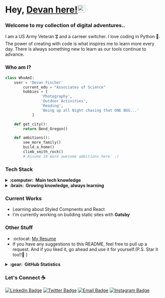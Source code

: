 # Hey, [Devan here!](https://www.devanfischer.com)<img src="https://media.giphy.com/media/hvRJCLFzcasrR4ia7z/giphy.gif" width="25px">

### Welcome to my collection of digital adventures..

I am a US Army Veteran 🎖️ and a carreer switcher. I love coding in Python :snake:. The power of creating with code is what inspires me to learn more every day. There is always something new to learn as our tools continue to advance.

<!-- ### Programming Languages

<img src = './images/python2.png' height='30'/>
<img src = './images/html.svg' width='30'/>
<img src = './images/css.svg' width='30'/>
<img src = './images/js.svg' width='30'/>
<img src = './images/bootstrap.svg' width='33'/>
<img src = './images/sql.svg' width='30'/>

### Technologies I Use

<img src = './images/pycharm.svg' width='30'/>
<img src = './images/django.svg' height='40'/>
<img src = './images/flask.png' width='30'/>
<img src = './images/git.svg' width='30'/> -->

### Who am I?

```python
class WhoAmI:
	user = 'Devan Fischer'
		current_edu = "Associates of Science"
		hobbies = [
				'Photography',
				'Outdoor Activities',
				'Reading',
				'Being up all Night chasing that ONE BUG...'
			]

	def get_city():
		return Bend_Oregon()

	def ambitions():
        see_more_family()
		build_a_home()
		climb_smith_rock()
		# Assume 10 more awesome ambitions here  ;)

```

### Tech Stack

<details>
  <summary><b>:computer: &nbsp;Main tech knowledge</b></summary>
  <br/>

![Python](https://img.shields.io/badge/PYTHON-3776AB.svg?&style=flat&logo=python&logoColor=white)&nbsp;![HTML5](https://img.shields.io/badge/HTML5-E34F26.svg?&style=flat&logo=html5&logoColor=white)&nbsp;![CSS3](https://img.shields.io/badge/CSS3-%231572B6.svg?&style=flat&logo=css3&logoColor=white)&nbsp;![JavaScript](https://img.shields.io/badge/JAVASCRIPT-323330.svg?&style=flat&logo=javascript&logoColor=%23F7DF1E)&nbsp;![Git](https://img.shields.io/badge/GIT-%23F05033.svg?&style=flat&logo=git&logoColor=white)&nbsp;![GitHub](https://img.shields.io/badge/GITHUB-%23121011.svg?&style=flat&logo=github&logoColor=white)&nbsp;![Docker](https://img.shields.io/badge/DOCKER-2496ED.svg?&style=flat&logo=docker&logoColor=white)&nbsp;![LINUX](https://img.shields.io/badge/LINUX-FCC624?style=flat-square&logo=linux&logoColor=black)&nbsp;![VSCode](https://img.shields.io/badge/VSCODE-007ACC.svg?&style=flat&logo=visual-studio-code)&nbsp;![GRAPHQL](https://img.shields.io/badge/GRAPHQL-E10098.svg?&style=flat&logo=graphql&logoColor=white)&nbsp;![SCRUM](https://img.shields.io/badge/SCRUM-6DB33F.svg?&style=flat&logo=ddd&logoColor=white)&nbsp;![Arduino](https://img.shields.io/badge/ARDUINO-00979D.svg?&style=flat&logo=arduino&logoColor=white)&nbsp;![ILLUSTRATOR](https://img.shields.io/badge/ILLUSTRATOR-FFAE1A.svg?&style=flat&logo=adobe-illustrator&logoColor=black)&nbsp;![PHOTOSHOP](https://img.shields.io/badge/PHOTOSHOP-31A8FF.svg?&style=flat&logo=adobe-photoshop&logoColor=white)

</details>

<details>
  <summary><b>:brain: &nbsp;Growing knowledge, always learning</b></summary>
  <br/>

![NodeJS](https://img.shields.io/badge/NODEJS-339933.svg?&style=flat&logo=node.js&logoColor=white)&nbsp;![MySQL](https://img.shields.io/badge/MARIADB-4479A1.svg?&style=flat&logo=mariadb&logoColor=white)&nbsp;![Angular](https://img.shields.io/badge/ANGULAR-DD0031.svg?&style=flat&logo=angular&logoColor=white)&nbsp;![SQLite](https://img.shields.io/badge/SQLITE-003B57.svg?&style=flat&logo=sqlite&logoColor=white)&nbsp;![REST API](https://img.shields.io/badge/REST-02569B.svg?&style=flat&logo=rest&logoColor=white)&nbsp;![JQuery](https://img.shields.io/badge/JQUERY-0769AD.svg?&style=flat&logo=jquery&logoColor=white)&nbsp;![XD](https://img.shields.io/badge/XD-FFC0CB.svg?&style=flat&logo=adobe-xd&logoColor=black)&nbsp;

</details>

### Current Works

- Learning about Styled Compnents and React
- I'm currently working on building static sites with **Gatsby**

### Other Stuff

- :octocat: [My Resume](https://devanfischer.com/resume)
- If you have any suggestions to this README, feel free to pull up a request. And if you liked it, go ahead and use it for yourself.(P.S. Star it too!!:grimacing: )

<details>
  <summary><b>:gear: &nbsp;GitHub Statistics</b></summary>
  <br/>
    <p align="center">
        <img height="137px" src="https://github-readme-streak-stats.herokuapp.com/?user=DevanFischer&hide_border=true&theme=nightowl" />
    </p>
    <p align="center">
        <img height="137px" src="https://github-readme-stats.vercel.app/api?username=DevanFischer&hide_title=true&hide_border=true&show_icons=true&include_all_commits=true&count_private=true&line_height=21&theme=nightowl" /> <img height="137px" src="https://github-readme-stats.vercel.app/api/top-langs/?username=DevanFischer&hide=html&hide_title=true&hide_border=true&layout=compact&langs_count=8&theme=nightowl" />
    </p>
</details>

### Let's Connect :coffee:

[![Linkedin Badge](https://img.shields.io/badge/LinkedIn-blue?style=flat&logo=linkedin&labelColor=blue)](https://www.linkedin.com/in/devanfischer)&nbsp;[![Twitter Badge](https://img.shields.io/badge/Twitter-657786?style=flat&logo=Twitter&labelColor=657786)](https://www.twitter.com/devan_fischer)&nbsp;[![Email Badge](https://img.shields.io/badge/Email-red?style=flat&logo=Mail.Ru&labelColor=red)](mailto:contact@devanfischer.com)&nbsp;[![Instagram Badge](https://img.shields.io/badge/Instagram-8134AF?style=flat&logo=Instagram&labelColor=8134AF)](https://www.instagram.com/devan.fischer)
